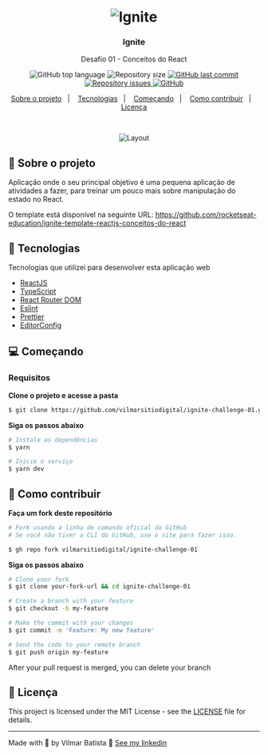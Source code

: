 <h1 align="center">
  <img alt="Ignite" src="https://res.cloudinary.com/vilmarbatista/image/upload/v1623856822/Development/Ignite/ignite-reactjs_kzqdhj.png" />
</h1>

<h3 align="center">
  Ignite
</h3>

<p align="center">Desafio 01 - Conceitos do React</p>

<p align="center">
  <img alt="GitHub top language" src="https://img.shields.io/github/languages/top/vilmarsitiodigital/ignite-challenge-01?color=28ccea">

  <img alt="Repository size" src="https://img.shields.io/github/repo-size/vilmarsitiodigital/ignite-challenge-01?color=28ccea">

  <a href="https://github.com/vilmarsitiodigital/ignite-challenge-01/commits/main">
    <img alt="GitHub last commit" src="https://img.shields.io/github/last-commit/vilmarsitiodigital/ignite-challenge-01?color=28ccea">
  </a>

  <a href="https://github.com/vilmarsitiodigital/ignite-challenge-01/issues">
    <img alt="Repository issues" src="https://img.shields.io/github/issues/vilmarsitiodigital/ignite-challenge-01?color=28ccea">
  </a>

  <a href="https://github.com/vilmarsitiodigital/ignite-challenge-01/blob/main/LICENSE">
    <img alt="GitHub" src="https://img.shields.io/github/license/vilmarsitiodigital/ignite-challenge-01?color=28ccea">
  </a>
</p>

<p align="center">
  <a href="#-sobre-o-projeto">Sobre o projeto</a>&nbsp;&nbsp;&nbsp;|&nbsp;&nbsp;&nbsp;
  <a href="#-tecnologias">Tecnologias</a>&nbsp;&nbsp;&nbsp;|&nbsp;&nbsp;&nbsp;
  <a href="#-começando">Começando</a>&nbsp;&nbsp;&nbsp;|&nbsp;&nbsp;&nbsp;
  <a href="#-como-contribuir">Como contribuir</a>&nbsp;&nbsp;&nbsp;|&nbsp;&nbsp;&nbsp;
  <a href="#-licença">Licença</a>
</p>

</br>

<p align="center">
  <img alt="Layout" src="https://res.cloudinary.com/vilmarbatista/image/upload/v1623855733/Development/Ignite/chrome-capture_qeesdl.gif">
</p>

## 📆 Sobre o projeto

Aplicação onde o seu principal objetivo é uma pequena aplicação de atividades a fazer, para treinar um pouco mais sobre manipulação do estado no React. 

O template está disponível na seguinte URL: https://github.com/rocketseat-education/ignite-template-reactjs-conceitos-do-react<br />

## 🚀 Tecnologias

Tecnologias que utilizei para desenvolver esta aplicação web

- [ReactJS](https://reactjs.org/)
- [TypeScript](https://www.typescriptlang.org/)
- [React Router DOM](https://reacttraining.com/react-router/)
- [Eslint](https://eslint.org/)
- [Prettier](https://prettier.io/)
- [EditorConfig](https://editorconfig.org/)

## 💻 Começando

### Requisitos

**Clone o projeto e acesse a pasta**

```bash
$ git clone https://github.com/vilmarsitiodigital/ignite-challenge-01.git && cd ignite-challenge-01
```

**Siga os passos abaixo**

```bash
# Instale as dependências
$ yarn

# Inicie o serviço
$ yarn dev
```

## 🤔 Como contribuir

**Faça um fork deste repositório**

```bash
# Fork usando a linha de comando oficial do GitHub
# Se você não tiver a CLI do GitHub, use o site para fazer isso.

$ gh repo fork vilmarsitiodigital/ignite-challenge-01
```

**Siga os passos abaixo**

```bash
# Clone your fork
$ git clone your-fork-url && cd ignite-challenge-01

# Create a branch with your feature
$ git checkout -b my-feature

# Make the commit with your changes
$ git commit -m 'Feature: My new feature'

# Send the code to your remote branch
$ git push origin my-feature
```

After your pull request is merged, you can delete your branch

## 📝 Licença

This project is licensed under the MIT License - see the [LICENSE](LICENSE) file for details.

---

Made with 💚 by Vilmar Batista 🤝 [See my linkedin](https://www.linkedin.com/in/vilmarbatista/)
